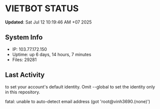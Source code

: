 # VIETBOT STATUS
**Updated**: Sat Jul 12 10:19:46 AM +07 2025

## System Info
- IP: 103.77.172.150
- Uptime: up 6 days, 14 hours, 7 minutes
- Files: 29281

## Last Activity

to set your account's default identity.
Omit --global to set the identity only in this repository.

fatal: unable to auto-detect email address (got 'root@vinh3690.(none)')
